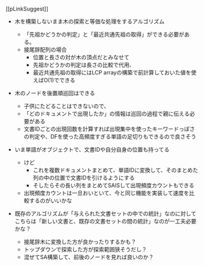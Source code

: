 
[[pLinkSuggest]]
- 木を構築しないまま木の探索と等価な処理をするアルゴリズム
    - 「先祖かどうかの判定」と「最近共通先祖の取得」ができる必要がある。
    - 接尾辞配列の場合
        - 位置と長さの対が木の頂点だとみなせて
        - 先祖かどうかの判定は長さの比較で代用、
        - 最近共通先祖の取得にはLCP arrayの構築で前計算しておいた値を使えばO(1)でできる
- 木のノードを後置順巡回はできる
    - 子供にたどることはできないので、
    - 「どのドキュメントで出現したか」の情報は巡回の過程で親に伝える必要がある
    - 文書IDごとの出現回数を計算すれば出現集中を使ったキーワードっぽさの判定や、DFを使った高頻度すぎる単語の足切りもできるので良さそう

- いま単語がオブジェクトで、文書IDや自分自身の位置も持ってる
    - けど
        - これを複数ドキュメントまとめて、単語IDに変換して、そのまとめた列の中の位置で文書IDを引けるようにする
        - そしたらその長い列をまとめてSAISして出現頻度カウントもできる
    - 出現頻度カウントは一旦おいといて、今と同じ機能を実装して速度を比較するのがいいかな

- 既存のアルゴリズムが「与えられた文書セットの中での統計」なのに対してこちらは「新しい文書と、既存の文書セットの間の統計」なのが一工夫必要かな？
    - 接尾辞木に変換した方が良かったりするかも？
    - トップダウンで探索した方が探索範囲狭そうだし？
    - 混ぜてSA構築して、前後のノードを見れば良いのか？
